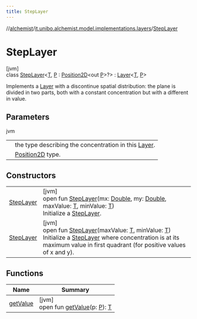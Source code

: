 ```yaml
---
title: StepLayer
---
```

//[alchemist](../../../index.html)/[it.unibo.alchemist.model.implementations.layers](../index.html)/[StepLayer](index.html)



# StepLayer



[jvm]\
class [StepLayer](index.html)<[T](index.html), [P](index.html) : [Position2D](../../it.unibo.alchemist.model.interfaces/-position2-d/index.html)<out [P](../../it.unibo.alchemist.model.interfaces/-route/index.html)>?> : [Layer](../../it.unibo.alchemist.model.interfaces/-layer/index.html)<[T](index.html), [P](../../it.unibo.alchemist.model.interfaces/-route/index.html)> 

Implements a [Layer](../../it.unibo.alchemist.model.interfaces/-layer/index.html) with a discontinue spatial distribution: the plane is divided in two parts, both with a constant concentration but with a different in value.



## Parameters


jvm

| | |
|---|---|
| <T> | the type describing the concentration in this [Layer](../../it.unibo.alchemist.model.interfaces/-layer/index.html). |
| <P> | [Position2D](../../it.unibo.alchemist.model.interfaces/-position2-d/index.html) type. |



## Constructors


| | |
|---|---|
| [StepLayer](-step-layer.html) | [jvm]<br>open fun [StepLayer](-step-layer.html)(mx: [Double](https://kotlinlang.org/api/latest/jvm/stdlib/kotlin/-double/index.html), my: [Double](https://kotlinlang.org/api/latest/jvm/stdlib/kotlin/-double/index.html), maxValue: [T](index.html), minValue: [T](index.html))<br>Initialize a [StepLayer](index.html). |
| [StepLayer](-step-layer.html) | [jvm]<br>open fun [StepLayer](-step-layer.html)(maxValue: [T](index.html), minValue: [T](index.html))<br>Initialize a [StepLayer](index.html) where concentration is at its maximum value in first quadrant (for positive values of x and y). |


## Functions


| Name | Summary |
|---|---|
| [getValue](get-value.html) | [jvm]<br>open fun [getValue](get-value.html)(p: [P](../../it.unibo.alchemist.model.interfaces/-route/index.html)): [T](index.html) |

